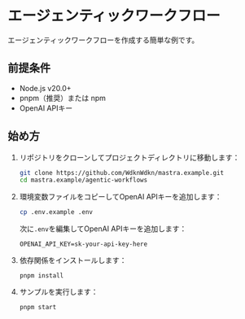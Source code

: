 # エージェンティックワークフロー

エージェンティックワークフローを作成する簡単な例です。

## 前提条件

- Node.js v20.0+
- pnpm（推奨）または npm
- OpenAI APIキー

## 始め方

1. リポジトリをクローンしてプロジェクトディレクトリに移動します：

   ```bash
   git clone https://github.com/WdknWdkn/mastra.example.git
   cd mastra.example/agentic-workflows
   ```

2. 環境変数ファイルをコピーしてOpenAI APIキーを追加します：

   ```bash
   cp .env.example .env
   ```

   次に`.env`を編集してOpenAI APIキーを追加します：

   ```env
   OPENAI_API_KEY=sk-your-api-key-here
   ```

3. 依存関係をインストールします：

   ```
   pnpm install
   ```

4. サンプルを実行します：

   ```bash
   pnpm start
   ```
